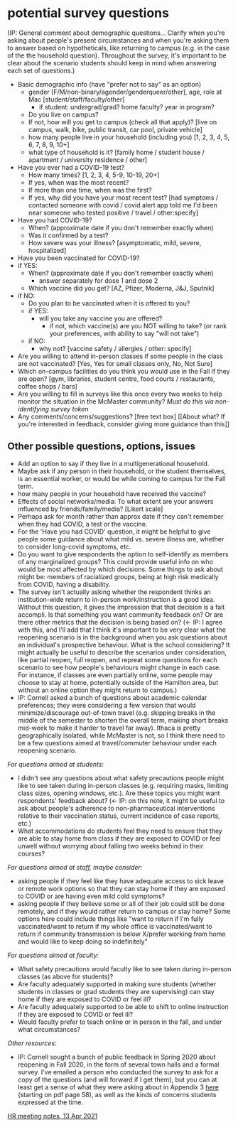 # potential survey questions

(IP: General comment about demographic questions... Clarify when you're asking about people's present circumstances and when you're asking them to answer based on hypotheticals, like returning to campus (e.g. in the case of the the household question). Throughout the survey, it's important to be clear about the scenario students should keep in mind when answering each set of questions.)

- Basic demographic info (have "prefer not to say" as an option)
	- gender [F/M/non-binary/agender/genderqueer/other], age, role at Mac [student/staff/faculty/other]
	  - if student: undergrad/grad? home faculty? year in program?
	- Do you live on campus?
	- If not, how will you get to campus (check all that apply)? [live on campus, walk, bike, public transit, car pool, private vehicle]
	- how many people live in your household (including you)
      [1, 2, 3, 4, 5, 6, 7, 8, 9, 10+] 
	- what type of household is it?
      [family home / student house / apartment / university residence / other]
- Have you ever had a COVID-19 test?
	- How many times?  [1, 2, 3, 4, 5-9, 10-19, 20+]
	- If yes, when was the most recent?
	- If more than one time, when was the first? 
	- If yes, why did you have your most recent test? [had symptoms / contacted someone with covid / covid alert app told me I'd been near someone who tested positive / travel / other:specify]
- Have you had COVID-19?
	- When? (approximate date if you don't remember exactly when)
	- Was it confirmed by a test?
	- How severe was your illness?  [asymptomatic, mild, severe, hospitalized]
- Have you been vaccinated for COVID-19?
- if YES:
	- When? (approximate date if you don't remember exactly when)
	  - answer separately for dose 1 and dose 2
	- Which vaccine did you get?  [AZ, Pfizer, Moderna, J&J, Sputnik]
- if NO:
	- Do you plan to be vaccinated when it is offered to you?
	- if YES:
		- will you take any vaccine you are offered?
			- if not, which vaccine(s) are you NOT willing to take? (or
              rank your preferences, with ability to say "will not take")
	- if NO:
		- why not? [vaccine safety / allergies / other: specify]
- Are you willing to attend in-person classes if some people in the
  class are not vaccinated? [Yes, Yes for small classes only, No, Not Sure]
- Which on-campus facilities do you think you would use in the Fall if they are open? [gym, libraries, student centre,
food courts / restaurants, coffee shops / bars]
- Are you willing to fill in surveys like this once every two weeks
  to help monitor the situation in the McMaster community?
  _Must do this via non-identifying survey token_
- Any comments/concerns/suggestions?  [free text box]
	[[About what? If you're interested in feedback, consider giving more guidance than this]]

## Other possible questions, options, issues

- Add an option to say if they live in a multigenerational household.
- Maybe ask if any person in their household, or the student themselves, is an essential worker, or would be while coming to campus for the Fall term.
- how many people in your household have received the vaccine?
- Effects of social networks/media: To what extent are your answers influenced by friends/family/media? [Likert scale]
- Perhaps ask for month rather than approx date if they can't remember when they had COVID, a test or the vaccine.
- For the 'Have you had COVID' question, it might be helpful to give
people some guidance about what mild vs. severe illness are, whether
to consider long-covid symptoms, etc.
- Do you want to give respondents the option to self-identify as
members of any marginalized groups? This could provide useful info on
who would be most affected by which decisions. Some things to ask
about might be: members of racialized groups, being at high risk
medically from COVID, having a disability.
- The survey isn't actually asking whether the respondent thinks an
institution-wide return to in-person work/instruction is a good
idea. Without this question, it gives the impression that that
decision is a fait accompli. Is that something you want community
feedback on? Or are there other metrics that the decision is being
based on? (<- IP: I agree with this, and I'll add that I think it's important to be very clear what the reopening scenario is in the background when you ask questions about an individual's prospective behaviour. What is the school considering? It might actually be useful to describe the scenarios under consideration, like partial reopen, full reopen, and repreat some questions for each scenario to see how people's behaviours might change in each case. For instance, if classes are even partially online, some people may choose to stay at home, potentially outside of the Hamilton area, but without an online option they might return to campus.)
- IP: Cornell asked a bunch of questions about academic calendar preferences; they were considering a few version that would minimize/discourage out-of-town travel (e.g. skipping breaks in the middle of the semester to shorten the overall term, making short breaks mid-week to make it harder to travel far away). Ithaca is pretty geographically isolated, while McMaster is not, so I think there need to be a few questions aimed at travel/commuter behaviour under each reopening scenario.

_For questions aimed at students:_
- I didn't see any questions about what safety precautions people
might like to see taken during in-person classes (e.g. requiring
masks, limiting class sizes, opening windows, etc.). Are these topics
you might want respondents' feedback about? (<- IP: on this note, it might be useful to ask about people's adherence to non-pharmaceutical interventions relative to their vaccination status, current incidence of case reports, etc.)
- What accommodations do students feel they need to ensure that they
are able to stay home from class if they are exposed to COVID or feel
unwell without worrying about falling two weeks behind in their
courses?

_For questions aimed at staff, maybe consider:_
- asking people if they feel like they have adequate access to sick
leave or remote work options so that they can stay home if they are
exposed to COVID or are having even mild cold symptoms?
- asking people if they believe some or all of their job could still
be done remotely, and if they would rather return to campus or stay
home? Some options here could include things like "want to return if
I'm fully vaccinated/want to return if my whole office is
vaccinated/want to return if community transmission is below X/prefer
working from home and would like to keep doing so indefinitely"

_For questions aimed at faculty:_
- What safety precautions would faculty like to see taken during in-person
classes (as above for students)?
- Are faculty adequately supported in making sure students (whether
students in classes or grad students they are supervising) can stay
home if they are exposed to COVID or feel ill?
- Are faculty adequately supported to be able to shift to online
instruction if they are exposed to COVID or feel ill?
- Would faculty prefer to teach online or in person in the fall, and
under what circumstances?

_Other resources:_
- IP: Cornell sought a bunch of public feedback in Spring 2020 about reopening in Fall 2020, in the form of several town halls and a formal survey. I've emailed a person who conducted the survey to ask for a copy of the questions (and will forward if I get them), but you can at least get a sense of what they were asking about in Appendix 3 [here](https://covid.cornell.edu/_assets/files/ctro-final-report.pdf) (starting on pdf page 58), as well as the kinds of concerns students expressed at the time.

[HR meeting notes, 13 Apr 2021](./hr_meeting_2021-04-13.md)
